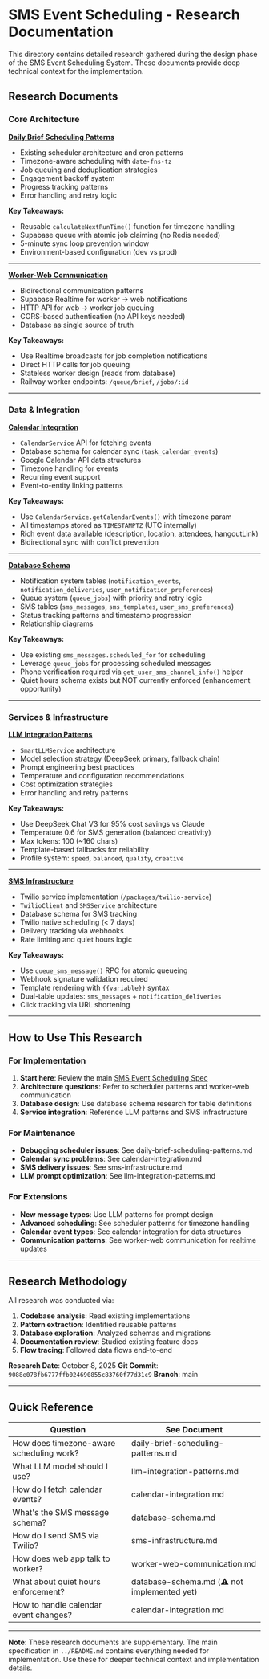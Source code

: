# SMS Event Scheduling - Research Documentation

This directory contains detailed research gathered during the design phase of the SMS Event Scheduling System. These documents provide deep technical context for the implementation.

## Research Documents

### Core Architecture

**[Daily Brief Scheduling Patterns](./daily-brief-scheduling-patterns.md)**

- Existing scheduler architecture and cron patterns
- Timezone-aware scheduling with `date-fns-tz`
- Job queuing and deduplication strategies
- Engagement backoff system
- Progress tracking patterns
- Error handling and retry logic

**Key Takeaways:**

- Reusable `calculateNextRunTime()` function for timezone handling
- Supabase queue with atomic job claiming (no Redis needed)
- 5-minute sync loop prevention window
- Environment-based configuration (dev vs prod)

---

**[Worker-Web Communication](./worker-web-communication.md)**

- Bidirectional communication patterns
- Supabase Realtime for worker → web notifications
- HTTP API for web → worker job queuing
- CORS-based authentication (no API keys needed)
- Database as single source of truth

**Key Takeaways:**

- Use Realtime broadcasts for job completion notifications
- Direct HTTP calls for job queuing
- Stateless worker design (reads from database)
- Railway worker endpoints: `/queue/brief`, `/jobs/:id`

---

### Data & Integration

**[Calendar Integration](./calendar-integration.md)**

- `CalendarService` API for fetching events
- Database schema for calendar sync (`task_calendar_events`)
- Google Calendar API data structures
- Timezone handling for events
- Recurring event support
- Event-to-entity linking patterns

**Key Takeaways:**

- Use `CalendarService.getCalendarEvents()` with timezone param
- All timestamps stored as `TIMESTAMPTZ` (UTC internally)
- Rich event data available (description, location, attendees, hangoutLink)
- Bidirectional sync with conflict prevention

---

**[Database Schema](./database-schema.md)**

- Notification system tables (`notification_events`, `notification_deliveries`, `user_notification_preferences`)
- Queue system (`queue_jobs`) with priority and retry logic
- SMS tables (`sms_messages`, `sms_templates`, `user_sms_preferences`)
- Status tracking patterns and timestamp progression
- Relationship diagrams

**Key Takeaways:**

- Use existing `sms_messages.scheduled_for` for scheduling
- Leverage `queue_jobs` for processing scheduled messages
- Phone verification required via `get_user_sms_channel_info()` helper
- Quiet hours schema exists but NOT currently enforced (enhancement opportunity)

---

### Services & Infrastructure

**[LLM Integration Patterns](./llm-integration-patterns.md)**

- `SmartLLMService` architecture
- Model selection strategy (DeepSeek primary, fallback chain)
- Prompt engineering best practices
- Temperature and configuration recommendations
- Cost optimization strategies
- Error handling and retry patterns

**Key Takeaways:**

- Use DeepSeek Chat V3 for 95% cost savings vs Claude
- Temperature 0.6 for SMS generation (balanced creativity)
- Max tokens: 100 (~160 chars)
- Template-based fallbacks for reliability
- Profile system: `speed`, `balanced`, `quality`, `creative`

---

**[SMS Infrastructure](./sms-infrastructure.md)**

- Twilio service implementation (`/packages/twilio-service`)
- `TwilioClient` and `SMSService` architecture
- Database schema for SMS tracking
- Twilio native scheduling (< 7 days)
- Delivery tracking via webhooks
- Rate limiting and quiet hours logic

**Key Takeaways:**

- Use `queue_sms_message()` RPC for atomic queueing
- Webhook signature validation required
- Template rendering with `{{variable}}` syntax
- Dual-table updates: `sms_messages` + `notification_deliveries`
- Click tracking via URL shortening

---

## How to Use This Research

### For Implementation

1. **Start here**: Review the main [SMS Event Scheduling Spec](../README.md)
2. **Architecture questions**: Refer to scheduler patterns and worker-web communication
3. **Database design**: Use database schema research for table definitions
4. **Service integration**: Reference LLM patterns and SMS infrastructure

### For Maintenance

- **Debugging scheduler issues**: See daily-brief-scheduling-patterns.md
- **Calendar sync problems**: See calendar-integration.md
- **SMS delivery issues**: See sms-infrastructure.md
- **LLM prompt optimization**: See llm-integration-patterns.md

### For Extensions

- **New message types**: Use LLM patterns for prompt design
- **Advanced scheduling**: See scheduler patterns for timezone handling
- **Calendar event types**: See calendar integration for data structures
- **Communication patterns**: See worker-web communication for realtime updates

---

## Research Methodology

All research was conducted via:

1. **Codebase analysis**: Read existing implementations
2. **Pattern extraction**: Identified reusable patterns
3. **Database exploration**: Analyzed schemas and migrations
4. **Documentation review**: Studied existing feature docs
5. **Flow tracing**: Followed data flows end-to-end

**Research Date**: October 8, 2025
**Git Commit**: `9088e078fb6777ffb024690855c83760f77d31c9`
**Branch**: main

---

## Quick Reference

| Question                                 | See Document                                |
| ---------------------------------------- | ------------------------------------------- |
| How does timezone-aware scheduling work? | daily-brief-scheduling-patterns.md          |
| What LLM model should I use?             | llm-integration-patterns.md                 |
| How do I fetch calendar events?          | calendar-integration.md                     |
| What's the SMS message schema?           | database-schema.md                          |
| How do I send SMS via Twilio?            | sms-infrastructure.md                       |
| How does web app talk to worker?         | worker-web-communication.md                 |
| What about quiet hours enforcement?      | database-schema.md (⚠️ not implemented yet) |
| How to handle calendar event changes?    | calendar-integration.md                     |

---

**Note**: These research documents are supplementary. The main specification in `../README.md` contains everything needed for implementation. Use these for deeper technical context and implementation details.
